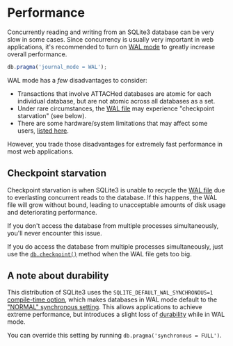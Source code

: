 # Performance

Concurrently reading and writing from an SQLite3 database can be very slow in some cases. Since concurrency is usually very important in web applications, it's recommended to turn on [WAL mode](https://www.sqlite.org/wal.html) to greatly increase overall performance.

```js
db.pragma('journal_mode = WAL');
```

WAL mode has a *few* disadvantages to consider:
- Transactions that involve ATTACHed databases are atomic for each individual database, but are not atomic across all databases as a set.
- Under rare circumstances, the [WAL file](https://www.sqlite.org/wal.html) may experience "checkpoint starvation" (see below).
- There are some hardware/system limitations that may affect some users, [listed here](https://www.sqlite.org/wal.html).

However, you trade those disadvantages for extremely fast performance in most web applications.

## Checkpoint starvation

Checkpoint starvation is when SQLite3 is unable to recycle the [WAL file](https://www.sqlite.org/wal.html) due to everlasting concurrent reads to the database. If this happens, the WAL file will grow without bound, leading to unacceptable amounts of disk usage and deteriorating performance.

If you don't access the database from multiple processes simultaneously, you'll never encounter this issue.

If you do access the database from multiple processes simultaneously, just use the [`db.checkpoint()`](./api.md#checkpointdatabasename---this) method when the WAL file gets too big.

## A note about durability

This distribution of SQLite3 uses the `SQLITE_DEFAULT_WAL_SYNCHRONOUS=1` [compile-time option](https://sqlite.org/compile.html#default_wal_synchronous), which makes databases in WAL mode default to the ["NORMAL" synchronous setting](https://sqlite.org/pragma.html#pragma_synchronous). This allows applications to achieve extreme performance, but introduces a slight loss of [durability](https://en.wikipedia.org/wiki/Durability_(database_systems)) while in WAL mode.

You can override this setting by running `db.pragma('synchronous = FULL')`.
